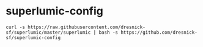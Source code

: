# superlumic-config

```
curl -s https://raw.githubusercontent.com/dresnick-sf/superlumic/master/superlumic | bash -s https://github.com/dresnick-sf/superlumic-config
```
